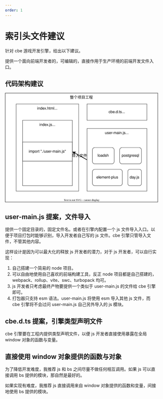 ```yaml
---
order: 1
---
```


# 索引头文件建议

针对 cbe 游戏开发引擎，给出以下建议。

提供一个面向前端开发者的，可编辑的，直接作用于生产环境的前端开发文件入口。

## 代码架构建议

![代码架构示意图](./main.ts.drawio.svg)

## user-main.js 提案，文件导入

提供一个固定目录的，固定文件名。或者在引擎内配置一个 js 文件导入入口。以便于项目打包时能够识别，导入开发者自己写的 js 文件。cbe 引擎只管导入文件，不管其他内容。

这样设计是因为可以最大化的释放 js 开发者的潜力，对于 js 开发者，可以自行实现：

1. 自己搭建一个简易的 node 项目。
2. 可以自由地使用自己喜欢的前端构建工具，反正 node 项目都是自己搭建的，webpack、rollup、vite、swc、turbopack 均可。
3. js 开发者只考虑最终产物要提供一个类似于 user-main.js 的文件给 cbe 引擎即可。
4. 打包器只支持 esm 语法。user-main.js 将使用 esm 导入其他 js 文件，而 cbe 引擎将不会过问 user-main.js 自己另外导入的 js 模块。

## cbe.d.ts 提案，引擎类型声明文件

cbe 引擎要在工程内提供类型声明文件，以便 js 开发者直接使用暴露在全局 window 对象的函数与变量。

## 直接使用 window 对象提供的函数与对象

为了降低开发难度，我推荐 js 和 bs 之间尽量不做任何相互调用。如果 js 可以直接调用 bs 提供的模块，那自然是最好的。

如果实现有难度，我推荐 js 直接调用来自 window 对象提供的函数和变量，间接地使用 bs 提供的模块。
